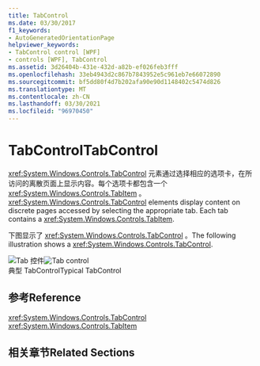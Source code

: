 ```yaml
---
title: TabControl
ms.date: 03/30/2017
f1_keywords:
- AutoGeneratedOrientationPage
helpviewer_keywords:
- TabControl control [WPF]
- controls [WPF], TabControl
ms.assetid: 3d26404b-431e-432d-a82b-ef026feb3fff
ms.openlocfilehash: 33eb4943d2c867b7843952e5c961eb7e66072890
ms.sourcegitcommit: bf5dd80f4d7b202afa90e90d1148402c5474d826
ms.translationtype: MT
ms.contentlocale: zh-CN
ms.lasthandoff: 03/30/2021
ms.locfileid: "96970450"
---
```

# <a name="tabcontrol"></a><span data-ttu-id="bd187-102">TabControl</span><span class="sxs-lookup"><span data-stu-id="bd187-102">TabControl</span></span>
<span data-ttu-id="bd187-103"><xref:System.Windows.Controls.TabControl> 元素通过选择相应的选项卡，在所访问的离散页面上显示内容。每个选项卡都包含一个 <xref:System.Windows.Controls.TabItem> 。</span><span class="sxs-lookup"><span data-stu-id="bd187-103"><xref:System.Windows.Controls.TabControl> elements display content on discrete pages accessed by selecting the appropriate tab. Each tab contains a <xref:System.Windows.Controls.TabItem>.</span></span>  
  
 <span data-ttu-id="bd187-104">下图显示了 <xref:System.Windows.Controls.TabControl> 。</span><span class="sxs-lookup"><span data-stu-id="bd187-104">The following illustration shows a <xref:System.Windows.Controls.TabControl>.</span></span>  
  
 <span data-ttu-id="bd187-105">![Tab 控件](./media/ss-ctl-tabcontrol.gif "SS_CTL_tabcontrol")</span><span class="sxs-lookup"><span data-stu-id="bd187-105">![Tab control](./media/ss-ctl-tabcontrol.gif "SS_CTL_tabcontrol")</span></span>  
<span data-ttu-id="bd187-106">典型 TabControl</span><span class="sxs-lookup"><span data-stu-id="bd187-106">Typical TabControl</span></span>  
  
## <a name="reference"></a><span data-ttu-id="bd187-107">参考</span><span class="sxs-lookup"><span data-stu-id="bd187-107">Reference</span></span>  
 <xref:System.Windows.Controls.TabControl>  
  <xref:System.Windows.Controls.TabItem>  
  
## <a name="related-sections"></a><span data-ttu-id="bd187-108">相关章节</span><span class="sxs-lookup"><span data-stu-id="bd187-108">Related Sections</span></span>
